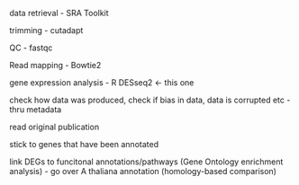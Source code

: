 data retrieval - SRA Toolkit

trimming - cutadapt

QC - fastqc

Read mapping - Bowtie2

gene expression analysis - R DESseq2 <- this one

check how data was produced, check if bias in data, data is corrupted etc - thru metadata

read original publication

stick to genes that have been annotated

link DEGs to funcitonal annotations/pathways (Gene Ontology enrichment analysis) - go over A thaliana annotation (homology-based comparison)

